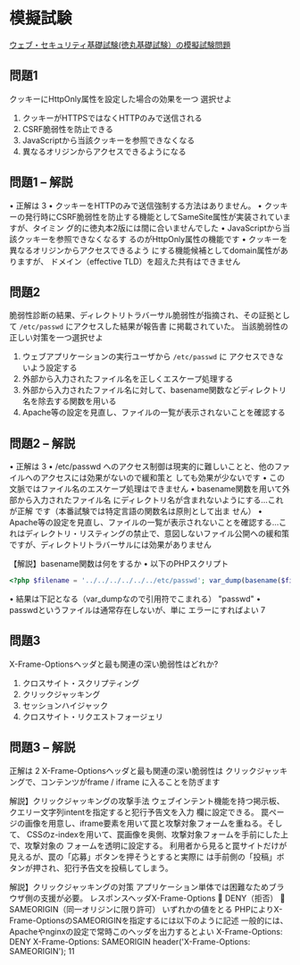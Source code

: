 # 模擬試験
[ウェブ・セキュリティ基礎試験(徳丸基礎試験）の模擬試験問題](https://www.slideshare.net/ockeghem/tokumaru-basic)

## 問題1
クッキーにHttpOnly属性を設定した場合の効果を一つ 選択せよ
1. クッキーがHTTPSではなくHTTPのみで送信される
2. CSRF脆弱性を防止できる
3. JavaScriptから当該クッキーを参照できなくなる
4. 異なるオリジンからアクセスできるようになる

## 問題1 – 解説
• 正解は 3
• クッキーをHTTPのみで送信強制する方法はありません。
• クッキーの発行時にCSRF脆弱性を防止する機能としてSameSite属性が実装されていますが、タイミン グ的に徳丸本2版には間に合いませんでした
• JavaScriptから当該クッキーを参照できなくなるす るのがHttpOnly属性の機能です
• クッキーを異なるオリジンからアクセスできるよう にする機能候補としてdomain属性がありますが、 ドメイン（effective TLD）を超えた共有はできません

## 問題2
脆弱性診断の結果、ディレクトリトラバーサル脆弱性が指摘され、その証拠として `/etc/passwd` にアクセスした結果が報告書 に掲載されていた。 当該脆弱性の正しい対策を一つ選択せよ
1. ウェブアプリケーションの実行ユーザから `/etc/passwd` に アクセスできないよう設定する
2. 外部から入力されたファイル名を正しくエスケープ処理する
3. 外部から入力されたファイル名に対して、basename関数などディレクトリ名を除去する関数を用いる
4. Apache等の設定を見直し、ファイルの一覧が表示されないことを確認する

## 問題2 – 解説
• 正解は 3
• /etc/passwd へのアクセス制御は現実的に難しいことと、他のファイルへのアクセスには効果がないので緩和策と しても効果が少ないです
• この文脈ではファイル名のエスケープ処理はできません
• basename関数を用いて外部から入力されたファイル名 にディレクトリ名が含まれないようにする…これが正解 です（本番試験では特定言語の関数名は原則として出ま せん）
• Apache等の設定を見直し、ファイルの一覧が表示されないことを確認する…これはディレクトリ・リスティングの禁止で、意図しないファイル公開への緩和策ですが、ディレクトリトラバーサルには効果がありません

【解説】basename関数は何をするか
• 以下のPHPスクリプト
```php
<?php $filename = '../../../../../../etc/passwd'; var_dump(basename($filename)); 
```
• 結果は下記となる（var_dumpなので引用符でこまれる） "passwd"
• passwdというファイルは通常存在しないが、単に エラーにすればよい 7

## 問題3
X-Frame-Optionsヘッダと最も関連の深い脆弱性はどれか?
1. クロスサイト・スクリプティング
2. クリックジャッキング
3. セッションハイジャック
4. クロスサイト・リクエストフォージェリ

## 問題3 – 解説
正解は 2
X-Frame-Optionsヘッダと最も関連の深い脆弱性は クリックジャッキングで、コンテンツがframe / iframe に入ることを防ぎます

解説】クリックジャッキングの攻撃手法 ウェブインテント機能を持つ掲示板、クエリー文字列intentを指定すると犯行予告文を入力 欄に設定できる。 罠ページの画像を用意し、iframe要素を用いて罠と攻撃対象フォームを重ねる。そして、 CSSのz-indexを用いて、罠画像を奥側、攻撃対象フォームを手前にした上で、攻撃対象の フォームを透明に設定する。 利用者から見ると罠サイトだけが見えるが、罠の「応募」ボタンを押そうとすると実際に は手前側の「投稿」ボタンが押され、犯行予告文を投稿してしまう。

解説】クリックジャッキングの対策 アプリケーション単体では困難なためブラウザ側の支援が必要。 レスポンスヘッダX-Frame-Options  DENY（拒否）  SAMEORIGIN（同一オリジンに限り許可） いずれかの値をとる PHPによりX-Frame-OptionsのSAMEORIGINを指定するには以下のように記述 一般的には、Apacheやnginxの設定で常時このヘッダを出力するとよい X-Frame-Options: DENY X-Frame-Options: SAMEORIGIN header('X-Frame-Options: SAMEORIGIN'); 11
